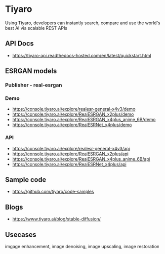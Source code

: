 # Tiyaro
Using Tiyaro, developers can instantly search, compare and use the world's best AI via scalable REST APIs

## API Docs
- https://tiyaro-api.readthedocs-hosted.com/en/latest/quickstart.html

## ESRGAN models
### Publisher - real-esrgan
### Demo
- https://console.tiyaro.ai/explore/realesr-general-x4v3/demo
- https://console.tiyaro.ai/explore/RealESRGAN_x2plus/demo
- https://console.tiyaro.ai/explore/RealESRGAN_x4plus_anime_6B/demo
- https://console.tiyaro.ai/explore/RealESRNet_x4plus/demo
### API
- https://console.tiyaro.ai/explore/realesr-general-x4v3/api
- https://console.tiyaro.ai/explore/RealESRGAN_x2plus/api
- https://console.tiyaro.ai/explore/RealESRGAN_x4plus_anime_6B/api
- https://console.tiyaro.ai/explore/RealESRNet_x4plus/api

## Sample code
- https://github.com/tiyaro/code-samples

## Blogs
- https://www.tiyaro.ai/blog/stable-diffusion/

## Usecases
imgage enhancement, image denoising, image upscaling, image restoration
